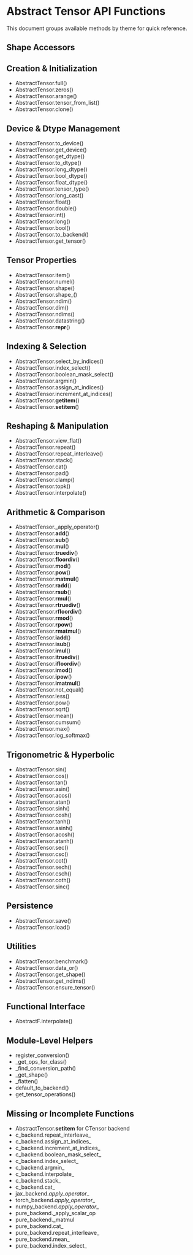 # Abstract Tensor API Functions

This document groups available methods by theme for quick reference.

## Shape Accessors

## Creation & Initialization
- AbstractTensor.full()
- AbstractTensor.zeros()
- AbstractTensor.arange()
- AbstractTensor.tensor_from_list()
- AbstractTensor.clone()

## Device & Dtype Management
- AbstractTensor.to_device()
- AbstractTensor.get_device()
- AbstractTensor.get_dtype()
- AbstractTensor.to_dtype()
- AbstractTensor.long_dtype()
- AbstractTensor.bool_dtype()
- AbstractTensor.float_dtype()
- AbstractTensor.tensor_type()
- AbstractTensor.long_cast()
- AbstractTensor.float()
- AbstractTensor.double()
- AbstractTensor.int()
- AbstractTensor.long()
- AbstractTensor.bool()
- AbstractTensor.to_backend()
- AbstractTensor.get_tensor()

## Tensor Properties
- AbstractTensor.item()
- AbstractTensor.numel()
- AbstractTensor.shape()
- AbstractTensor.shape_()
- AbstractTensor.ndim()
- AbstractTensor.dim()
- AbstractTensor.ndims()
- AbstractTensor.datastring()
- AbstractTensor.__repr__()

## Indexing & Selection
- AbstractTensor.select_by_indices()
- AbstractTensor.index_select()
- AbstractTensor.boolean_mask_select()
- AbstractTensor.argmin()
- AbstractTensor.assign_at_indices()
- AbstractTensor.increment_at_indices()
- AbstractTensor.__getitem__()
- AbstractTensor.__setitem__()

## Reshaping & Manipulation
- AbstractTensor.view_flat()
- AbstractTensor.repeat()
- AbstractTensor.repeat_interleave()
- AbstractTensor.stack()
- AbstractTensor.cat()
- AbstractTensor.pad()
- AbstractTensor.clamp()
- AbstractTensor.topk()
- AbstractTensor.interpolate()

## Arithmetic & Comparison
- AbstractTensor._apply_operator()
- AbstractTensor.__add__()
- AbstractTensor.__sub__()
- AbstractTensor.__mul__()
- AbstractTensor.__truediv__()
- AbstractTensor.__floordiv__()
- AbstractTensor.__mod__()
- AbstractTensor.__pow__()
- AbstractTensor.__matmul__()
- AbstractTensor.__radd__()
- AbstractTensor.__rsub__()
- AbstractTensor.__rmul__()
- AbstractTensor.__rtruediv__()
- AbstractTensor.__rfloordiv__()
- AbstractTensor.__rmod__()
- AbstractTensor.__rpow__()
- AbstractTensor.__rmatmul__()
- AbstractTensor.__iadd__()
- AbstractTensor.__isub__()
- AbstractTensor.__imul__()
- AbstractTensor.__itruediv__()
- AbstractTensor.__ifloordiv__()
- AbstractTensor.__imod__()
- AbstractTensor.__ipow__()
- AbstractTensor.__imatmul__()
- AbstractTensor.not_equal()
- AbstractTensor.less()
- AbstractTensor.pow()
- AbstractTensor.sqrt()
- AbstractTensor.mean()
- AbstractTensor.cumsum()
- AbstractTensor.max()
- AbstractTensor.log_softmax()

## Trigonometric & Hyperbolic
- AbstractTensor.sin()
- AbstractTensor.cos()
- AbstractTensor.tan()
- AbstractTensor.asin()
- AbstractTensor.acos()
- AbstractTensor.atan()
- AbstractTensor.sinh()
- AbstractTensor.cosh()
- AbstractTensor.tanh()
- AbstractTensor.asinh()
- AbstractTensor.acosh()
- AbstractTensor.atanh()
- AbstractTensor.sec()
- AbstractTensor.csc()
- AbstractTensor.cot()
- AbstractTensor.sech()
- AbstractTensor.csch()
- AbstractTensor.coth()
- AbstractTensor.sinc()

## Persistence
- AbstractTensor.save()
- AbstractTensor.load()

## Utilities
- AbstractTensor.benchmark()
- AbstractTensor.data_or()
- AbstractTensor.get_shape()
- AbstractTensor.get_ndims()
- AbstractTensor.ensure_tensor()

## Functional Interface
- AbstractF.interpolate()

## Module-Level Helpers
- register_conversion()
- _get_ops_for_class()
- _find_conversion_path()
- _get_shape()
- _flatten()
- default_to_backend()
- get_tensor_operations()

## Missing or Incomplete Functions
- AbstractTensor.__setitem__ for CTensor backend
- c_backend.repeat_interleave_
- c_backend.assign_at_indices_
- c_backend.increment_at_indices_
- c_backend.boolean_mask_select_
- c_backend.index_select_
- c_backend.argmin_
- c_backend.interpolate_
- c_backend.stack_
- c_backend.cat_
- jax_backend._apply_operator__
- torch_backend._apply_operator__
- numpy_backend._apply_operator__
- pure_backend._apply_scalar_op
- pure_backend._matmul
- pure_backend.cat_
- pure_backend.repeat_interleave_
- pure_backend.mean_
- pure_backend.index_select_
